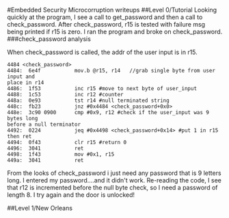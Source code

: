 #Embedded Security Microcorruption writeups
##Level 0/Tutorial
Looking quickly at the program, I see a call to get_password and then a call to
check_password.  After check_password, r15 is tested with failure msg being
printed if r15 is zero.
I ran the program and broke on check_password.
###check_password analysis

When check_password is called, the addr of the user input is in r15.
```
4484 <check_password>
4484:  6e4f           mov.b @r15, r14   //grab single byte from user input and
place in r14
4486:  1f53           inc r15 #move to next byte of user_input
4488:  1c53           inc r12 #counter
448a:  0e93           tst r14 #null terminated string
448c:  fb23           jnz #0x4484 <check_password+0x0>
448e:  3c90 0900      cmp #0x9, r12 #check if the user_input was 9 bytes long
before a null terminator
4492:  0224           jeq #0x4498 <check_password+0x14> #put 1 in r15 then ret
4494:  0f43           clr r15 #return 0
4496:  3041           ret
4498:  1f43           mov #0x1, r15
449a:  3041           ret
```
From the looks of check_password i just need any password that is 9 letters
long.
I entered my password....and it didn't work.  Re-reading the code, I see that
r12 is incremented before the null byte check, so I need a password of length
8.  I try again and the door is unlocked!

##Level 1/New Orleans
